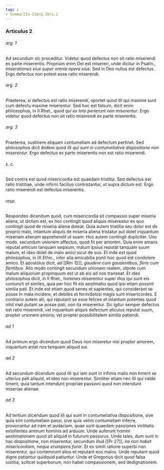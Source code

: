 ```yaml
---
tags : 
- Summa/IIa-IIæ/q.30/a.2
---
```


### Articulus 2

###### arg. 1
Ad secundum sic proceditur. Videtur quod defectus non sit ratio miserendi ex parte miserentis. Proprium enim Dei est misereri, unde dicitur in Psalm., *miserationes eius super omnia opera eius*. Sed in Deo nullus est defectus. Ergo defectus non potest esse ratio miserendi.

###### arg. 2
Praeterea, si defectus est ratio miserendi, oportet quod illi qui maxime sunt cum defectu maxime miserentur. Sed hoc est falsum, dicit enim philosophus, in II Rhet., quod *qui ex toto perierunt non miserentur*. Ergo videtur quod defectus non sit ratio miserendi ex parte miserentis.

###### arg. 3
Praeterea, sustinere aliquam contumeliam ad defectum pertinet. Sed philosophus dicit ibidem quod *illi qui sunt in contumeliativa dispositione non miserentur*. Ergo defectus ex parte miserentis non est ratio miserendi.

###### s. c.
Sed contra est quod misericordia est quaedam tristitia. Sed defectus est ratio tristitiae, unde infirmi facilius contristantur, ut supra dictum est. Ergo ratio miserendi est defectus miserentis.

###### resp.
Respondeo dicendum quod, cum misericordia sit compassio super miseria aliena, ut dictum est, ex hoc contingit quod aliquis misereatur ex quo contingit quod de miseria aliena doleat. Quia autem tristitia seu dolor est de proprio malo, intantum aliquis de miseria aliena tristatur aut dolet inquantum miseriam alienam apprehendit ut suam. Hoc autem contingit dupliciter. Uno modo, secundum unionem affectus, quod fit per amorem. Quia enim amans reputat amicum tanquam seipsum, malum ipsius reputat tanquam suum malum, et ideo dolet de malo amici sicut de suo. Et inde est quod philosophus, in IX Ethic., inter alia amicabilia ponit hoc quod est condolere amico. Et apostolus dicit, ad [[Rm 12]], *gaudere cum gaudentibus, flere cum flentibus*. Alio modo contingit secundum unionem realem, utpote cum malum aliquorum propinquum est ut ab eis ad nos transeat. Et ideo philosophus dicit, in II Rhet., homines miserentur super illos qui sunt eis coniuncti et similes, quia per hoc fit eis aestimatio quod ipsi etiam possint similia pati. Et inde est etiam quod senes et sapientes, qui considerant se posse in mala incidere, et debiles et formidolosi magis sunt misericordes. E contrario autem alii, qui reputant se esse felices et intantum potentes quod nihil mali putant se posse pati, non ita miserentur. Sic igitur semper defectus est ratio miserendi, vel inquantum aliquis defectum alicuius reputat suum, propter unionem amoris; vel propter possibilitatem similia patiendi.

###### ad 1
Ad primum ergo dicendum quod Deus non miseretur nisi propter amorem, inquantum amat nos tanquam aliquid sui.

###### ad 2
Ad secundum dicendum quod illi qui iam sunt in infimis malis non timent se ulterius pati aliquid, et ideo non miserentur. Similiter etiam nec illi qui valde timent, quia tantum intendunt propriae passioni quod non intendunt miseriae alienae.

###### ad 3
Ad tertium dicendum quod illi qui sunt in contumeliativa dispositione, sive quia sint contumeliam passi, sive quia velint contumeliam inferre, provocantur ad iram et audaciam, quae sunt quaedam passiones virilitatis extollentes animum hominis ad arduum. Unde auferunt homini aestimationem quod sit aliquid in futurum passurus. Unde tales, dum sunt in hac dispositione, non miserentur, secundum illud [[Pr 27]], *ira non habet misericordiam, neque erumpens furor*. Et ex simili ratione superbi non miserentur, qui contemnunt alios et reputant eos malos. Unde reputant quod digne patiantur quidquid patiuntur. Unde et Gregorius dicit quod falsa iustitia, scilicet superborum, non habet compassionem, sed dedignationem.

